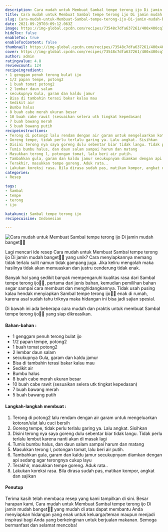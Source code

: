 ```yaml
---
description: Cara mudah untuk Membuat Sambal tempe terong ijo Di jamin mudah banget"
title: Cara mudah untuk Membuat Sambal tempe terong ijo Di jamin mudah banget
slug: Cara-mudah-untuk-Membuat-Sambal-tempe-terong-ijo-Di-jamin-mudah-banget
date: 2021-09-29T03:09:12.063Z
image: https://img-global.cpcdn.com/recipes/73548c7dfa637261/400x400cq70/photo.jpg
hideToc: false
enableToc: true
enableTocContent: false
thumbnail: https://img-global.cpcdn.com/recipes/73548c7dfa637261/400x400cq70/photo.jpg
cover: https://img-global.cpcdn.com/recipes/73548c7dfa637261/400x400cq70/photo.jpg
author: admin
ratingvalue: 4.8
reviewcount: 124
recipeingredient:
- 1 genggam penuh terong bulat ijo
- 1/2 papan tempe, potong2
- 1 buah tomat potong2
- 2 lembar daun salam
- secukupnya Gula, garam dan kaldu jamur
- Bisa di tambahin terasi bakar kalau mau
- Sedikit air
- Bumbu halus
- 8 buah cabe merah ukuran besar
- 10 buah cabe rawit (sesuaikan selera utk tingkat kepedasan)
- 7 buah bawang merah
- 5 buah bawang putih
recipeinstructions:
- Terong di potong2 lalu rendam dengan air garam untuk mengeluarkan kotoran/ulat lalu cuci bersih
- Goreng tempe, tidak perlu terlalu garing ya. Lalu angkat. Sisihkan
- Disini terong nya saya goreng dulu sebentar biar tidak langu. Tidak perlu terlalu lembut karena nanti akan di masak lagi
- Tumis bumbu halus, dan daun salam sampai harum dan matang
- Masukkan terong l, potongan tomat, lalu beri air putih.
- Tambahkan gula, garam dan kaldu jamur secukupnyam diamkan dengan api sedang agar terongnya cukup layu
- Terakhir, masukkan tempe goreng. Aduk rata..
- Lakukan koreksi rasa. Bila dirasa sudah pas, matikan kompor, angkat dan sajikan
categories:
- Resep

tags:
- Sambal
- tempe
- terong
- ijo

katakunci: Sambal tempe terong ijo
recipecuisine: Indonesian

---
```


![Cara mudah untuk Membuat Sambal tempe terong ijo Di jamin mudah banget👩‍🍳](https://img-global.cpcdn.com/recipes/73548c7dfa637261/400x400cq70/photo.jpg)

Lagi mencari ide resep Cara mudah untuk Membuat Sambal tempe terong ijo Di jamin mudah banget👩‍🍳 yang unik? Cara menyiapkannya memang tidak terlalu sulit namun tidak gampang juga. Jika keliru mengolah maka hasilnya tidak akan memuaskan dan justru cenderung tidak enak.

Banyak hal yang sedikit banyak mempengaruhi kualitas rasa dari Sambal tempe terong ijo👩‍🍳, pertama dari jenis bahan, kemudian pemilihan bahan segar sampai cara membuat dan menghidangkannya. Tidak usah pusing kalau hendak menyiapkan Sambal tempe terong ijo👩‍🍳 enak di rumah, karena asal sudah tahu triknya maka hidangan ini bisa jadi sajian spesial.

Di bawah ini ada beberapa cara mudah dan praktis untuk membuat Sambal tempe terong ijo👩‍🍳 yang siap dikreasikan.

<!--inarticleads1-->

#### Bahan-bahan :

- 1 genggam penuh terong bulat ijo
- 1/2 papan tempe, potong2
- 1 buah tomat potong2
- 2 lembar daun salam
- secukupnya Gula, garam dan kaldu jamur
- Bisa di tambahin terasi bakar kalau mau
- Sedikit air
- Bumbu halus
- 8 buah cabe merah ukuran besar
- 10 buah cabe rawit (sesuaikan selera utk tingkat kepedasan)
- 7 buah bawang merah
- 5 buah bawang putih

<!--inarticleads2-->

#### Langkah-langkah membuat :

1. Terong di potong2 lalu rendam dengan air garam untuk mengeluarkan kotoran/ulat lalu cuci bersih
1. Goreng tempe, tidak perlu terlalu garing ya. Lalu angkat. Sisihkan
1. Disini terong nya saya goreng dulu sebentar biar tidak langu. Tidak perlu terlalu lembut karena nanti akan di masak lagi
1. Tumis bumbu halus, dan daun salam sampai harum dan matang
1. Masukkan terong l, potongan tomat, lalu beri air putih.
1. Tambahkan gula, garam dan kaldu jamur secukupnyam diamkan dengan api sedang agar terongnya cukup layu
1. Terakhir, masukkan tempe goreng. Aduk rata..
1. Lakukan koreksi rasa. Bila dirasa sudah pas, matikan kompor, angkat dan sajikan

#### Penutup

Terima kasih telah membaca resep yang kami tampilkan di sini. Besar harapan kami, Cara mudah untuk Membuat Sambal tempe terong ijo Di jamin mudah banget👩‍🍳 yang mudah di atas dapat membantu Anda menyiapkan hidangan yang enak untuk keluarga/teman maupun menjadi inspirasi bagi Anda yang berkeinginan untuk berjualan makanan. Semoga bermanfaat dan selamat mencoba!